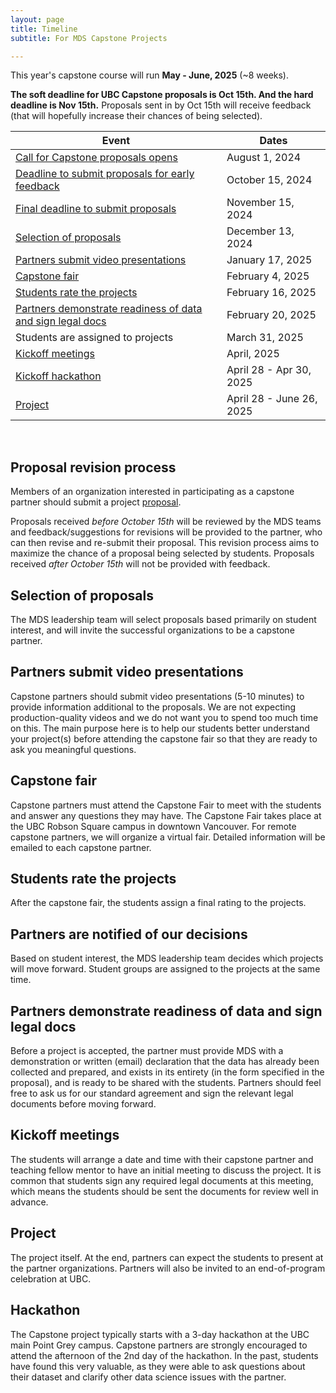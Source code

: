 ```yaml
---
layout: page
title: Timeline
subtitle: For MDS Capstone Projects

---
```


This year's capstone course will run __May - June, 2025__ (~8 weeks).

**The soft deadline for UBC Capstone proposals is Oct 15th. And the hard deadline is Nov 15th.** Proposals sent in by Oct 15th will receive feedback (that will hopefully increase their chances of being selected).

| Event                                                                                                                     | Dates                  |
|---------------------------------------------------------------------------------------------------------------------------|------------------------|
| [Call for Capstone proposals opens](https://ubc-mds.github.io/capstone/proposal/)                                         | August 1, 2024         |
| [Deadline to submit proposals for early feedback](#proposal-revision-process)                                             | October 15, 2024       |
| [Final deadline to submit proposals](#proposal-revision-process)                                                          | November 15, 2024      |
| [Selection of proposals](#selection-of-proposals)                                                                         | December 13, 2024      |
| [Partners submit video presentations](#partners-submit-video-presentations)                                               | January 17, 2025       |
| [Capstone fair](#capstone-fair)                                                                                           | February 4, 2025        |
| [Students rate the projects](#students-rate-the-projects)                                                                 | February 16, 2025           |
| [Partners demonstrate readiness of data and sign legal docs](#partners-demonstrate-readiness-of-data-and-sign-legal-docs) | February 20, 2025      |
| Students are assigned to projects                                                                                         | March 31, 2025           |
| [Kickoff meetings](#kickoff-meetings)                                                                                     | April, 2025            |
| [Kickoff hackathon](#hackathon)                                                                                           | April 28 - Apr 30, 2025  |
| [Project](#project)                                                                                                       | April 28 - June 26, 2025 |

<br>

## Proposal revision process

Members of an organization interested in participating as a capstone partner should submit a project [proposal](https://ubc-mds.github.io/capstone/proposal/).

Proposals received *before October 15th* will be reviewed by the MDS teams and feedback/suggestions for revisions will be provided to the partner, who can then revise and re-submit their proposal. This revision process aims to maximize the chance of a proposal being selected by students. Proposals received *after October 15th* will not be provided with feedback.

## Selection of proposals

The MDS leadership team will select proposals based primarily on student interest, and will invite the successful organizations to be a capstone partner.

## Partners submit video presentations
Capstone partners should submit video presentations (5-10 minutes) to provide information additional to the proposals. We are not expecting production-quality videos and we do not want you to spend too much time on this. The main purpose here is to help our students better understand your project(s) before attending the capstone fair so that they are ready to ask you meaningful questions.

## Capstone fair

Capstone partners must attend the Capstone Fair to meet with the students and answer any questions they may have. The Capstone Fair takes place at the UBC Robson Square campus in downtown Vancouver. For remote capstone partners, we will organize a virtual fair. Detailed information will be emailed to each capstone partner. 

<!-- An example of a Capstone fair slide deck can be found [here](/capstone/Sauder2019CapstoneFair.pdf).-->

## Students rate the projects

After the capstone fair, the students assign a final rating to the projects.

## Partners are notified of our decisions

Based on student interest, the MDS leadership team decides which projects will move forward. Student groups are assigned to the projects at the same time.

## Partners demonstrate readiness of data and sign legal docs

Before a project is accepted, the partner must provide MDS with a demonstration or written (email) declaration that the data has already been collected and prepared, and exists in its entirety (in the form specified in the proposal), and is ready to be shared with the students.
Partners should feel free to ask us for our standard agreement and sign the relevant legal documents before moving forward.

## Kickoff meetings

The students will arrange a date and time with their capstone partner and teaching fellow mentor to have an initial meeting to discuss the project. It is common that students sign any required legal documents at this meeting, which means the students should be sent the documents for review well in advance.

## Project

The project itself. At the end, partners can expect the students to present at the partner organizations. Partners will also be invited to an end-of-program celebration at UBC.

## Hackathon

The Capstone project typically starts with a 3-day hackathon at the UBC main Point Grey campus. Capstone partners are strongly encouraged to attend the afternoon of the 2nd day of the hackathon. In the past, students have found this very valuable, as they were able to ask questions about their dataset and clarify other data science issues with the partner.
